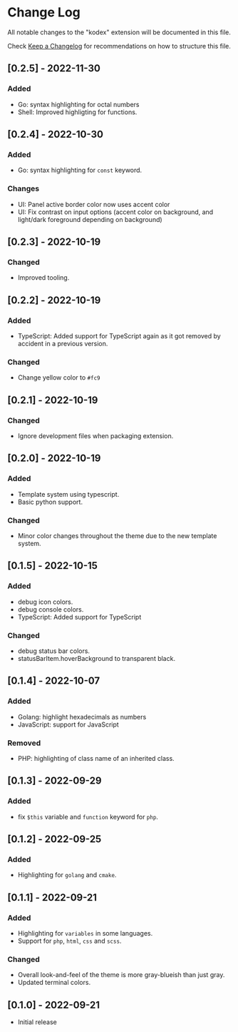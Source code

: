 # Change Log

All notable changes to the "kodex" extension will be documented in this file.

Check [Keep a Changelog](http://keepachangelog.com/) for recommendations on how to structure this file.

## [0.2.5] - 2022-11-30

### Added

- Go: syntax highlighting for octal numbers
- Shell: Improved highligting for functions.

## [0.2.4] - 2022-10-30

### Added

- Go: syntax highlighting for `const` keyword.

### Changes

- UI: Panel active border color now uses accent color
- UI: Fix contrast on input options (accent color on background, and light/dark foreground depending on background)

## [0.2.3] - 2022-10-19

### Changed

- Improved tooling.

## [0.2.2] - 2022-10-19

### Added

- TypeScript: Added support for TypeScript again as it got removed by accident in a previous version.

### Changed

- Change yellow color to `#fc9`

## [0.2.1] - 2022-10-19

### Changed

- Ignore development files when packaging extension.

## [0.2.0] - 2022-10-19

### Added

- Template system using typescript.
- Basic python support.

### Changed

- Minor color changes throughout the theme due to the new template system.

## [0.1.5] - 2022-10-15

### Added

- debug icon colors.
- debug console colors.
- TypeScript: Added support for TypeScript

### Changed

- debug status bar colors.
- statusBarItem.hoverBackground to transparent black.

## [0.1.4] - 2022-10-07

### Added

- Golang: highlight hexadecimals as numbers
- JavaScript: support for JavaScript

### Removed

- PHP: highlighting of class name of an inherited class.

## [0.1.3] - 2022-09-29

### Added

- fix `$this` variable and `function` keyword for `php`.

## [0.1.2] - 2022-09-25

### Added

- Highlighting for `golang` and `cmake`.

## [0.1.1] - 2022-09-21

### Added

- Highlighting for `variables` in some languages.
- Support for `php`, `html`, `css` and `scss`.

### Changed

- Overall look-and-feel of the theme is more gray-blueish than just gray.
- Updated terminal colors.

## [0.1.0] - 2022-09-21

- Initial release
